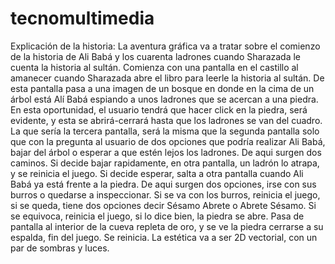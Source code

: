 # tecnomultimedia
Explicación de la historia:
La aventura gráfica va a tratar sobre el comienzo de la historia de Ali Babá y los cuarenta ladrones cuando Sharazada le cuenta la historia al sultán. Comienza con una pantalla en el castillo al amanecer cuando Sharazada abre el libro para leerle la historia al sultán. De esta pantalla pasa a una imagen de un bosque en donde en la cima de un árbol está Alí Babá espiando a unos ladrones que se acercan a una piedra. En esta oportunidad, el usuario tendrá que hacer click en la piedra, será evidente, y esta se abrirá-cerrará hasta que los ladrones se van del cuadro. La que sería la tercera pantalla, será la misma que la segunda pantalla solo que con la pregunta al usuario de dos opciones que podría realizar Ali Babá, bajar del árbol o esperar a que estén lejos los ladrones. De aqui surgen dos caminos. Si decide bajar rapidamente, en otra pantalla, un ladrón lo atrapa, y se reinicia el juego. Si decide esperar, salta a otra pantalla cuando Ali Babá ya está frente a la piedra. De aqui surgen dos opciones, irse con sus burros o quedarse a inspeccionar. Si se va con los burros, reinicia el juego, si se queda, tiene dos opciones decir Sésamo Abrete o Abrete Sésamo. Si se equivoca, reinicia el juego, si lo dice bien, la piedra se abre. Pasa de pantalla al interior de la cueva repleta de oro, y se ve la piedra cerrarse a su espalda, fin del juego. Se reinicia. La estética va a ser 2D vectorial, con un par de sombras y luces.
